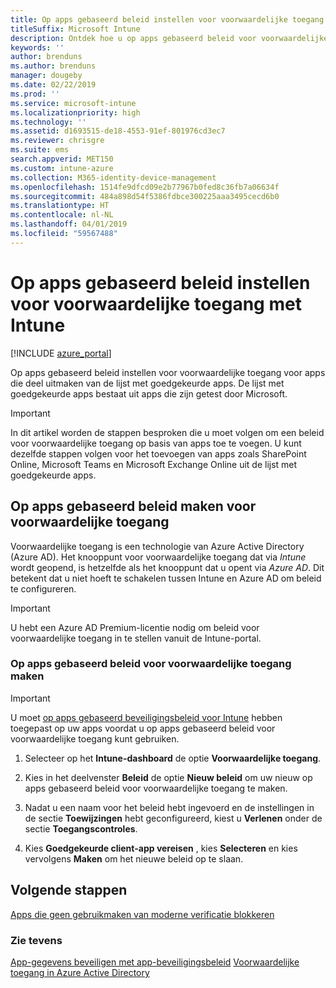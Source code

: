 ```yaml
---
title: Op apps gebaseerd beleid instellen voor voorwaardelijke toegang met Intune
titleSuffix: Microsoft Intune
description: Ontdek hoe u op apps gebaseerd beleid voor voorwaardelijke toegang maakt met Intune.
keywords: ''
author: brenduns
ms.author: brenduns
manager: dougeby
ms.date: 02/22/2019
ms.prod: ''
ms.service: microsoft-intune
ms.localizationpriority: high
ms.technology: ''
ms.assetid: d1693515-de18-4553-91ef-801976cd3ec7
ms.reviewer: chrisgre
ms.suite: ems
search.appverid: MET150
ms.custom: intune-azure
ms.collection: M365-identity-device-management
ms.openlocfilehash: 1514fe9dfcd09e2b77967b0fed8c36fb7a06634f
ms.sourcegitcommit: 484a898d54f5386fdbce300225aaa3495cecd6b0
ms.translationtype: HT
ms.contentlocale: nl-NL
ms.lasthandoff: 04/01/2019
ms.locfileid: "59567488"
---
```

# <a name="set-up-app-based-conditional-access-policies-with-intune"></a>Op apps gebaseerd beleid instellen voor voorwaardelijke toegang met Intune

[!INCLUDE [azure_portal](./includes/azure_portal.md)]

Op apps gebaseerd beleid instellen voor voorwaardelijke toegang voor apps die deel uitmaken van de lijst met goedgekeurde apps. De lijst met goedgekeurde apps bestaat uit apps die zijn getest door Microsoft.

> [!IMPORTANT]
> In dit artikel worden de stappen besproken die u moet volgen om een beleid voor voorwaardelijke toegang op basis van apps toe te voegen. U kunt dezelfde stappen volgen voor het toevoegen van apps zoals SharePoint Online, Microsoft Teams en Microsoft Exchange Online uit de lijst met goedgekeurde apps.

## <a name="create-app-based-conditional-access-policies"></a>Op apps gebaseerd beleid maken voor voorwaardelijke toegang
Voorwaardelijke toegang is een technologie van Azure Active Directory (Azure AD). Het knooppunt voor voorwaardelijke toegang dat via *Intune* wordt geopend, is hetzelfde als het knooppunt dat u opent via *Azure AD*. Dit betekent dat u niet hoeft te schakelen tussen Intune en Azure AD om beleid te configureren.

> [!IMPORTANT]
> U hebt een Azure AD Premium-licentie nodig om beleid voor voorwaardelijke toegang in te stellen vanuit de Intune-portal.

### <a name="to-create-an-app-based-conditional-access-policy"></a>Op apps gebaseerd beleid voor voorwaardelijke toegang maken

> [!IMPORTANT]
> U moet [op apps gebaseerd beveiligingsbeleid voor Intune](app-protection-policies.md) hebben toegepast op uw apps voordat u op apps gebaseerd beleid voor voorwaardelijke toegang kunt gebruiken.

1. Selecteer op het **Intune-dashboard** de optie **Voorwaardelijke toegang**.

2. Kies in het deelvenster **Beleid** de optie **Nieuw beleid** om uw nieuw op apps gebaseerd beleid voor voorwaardelijke toegang te maken.

4. Nadat u een naam voor het beleid hebt ingevoerd en de instellingen in de sectie **Toewijzingen** hebt geconfigureerd, kiest u **Verlenen** onder de sectie **Toegangscontroles**.

5. Kies **Goedgekeurde client-app vereisen** , kies **Selecteren** en kies vervolgens **Maken** om het nieuwe beleid op te slaan.

## <a name="next-steps"></a>Volgende stappen
[Apps die geen gebruikmaken van moderne verificatie blokkeren](app-modern-authentication-block.md)

### <a name="see-also"></a>Zie tevens

[App-gegevens beveiligen met app-beveiligingsbeleid](app-protection-policies.md)
[Voorwaardelijke toegang in Azure Active Directory](https://docs.microsoft.com/azure/active-directory/active-directory-conditional-access)
